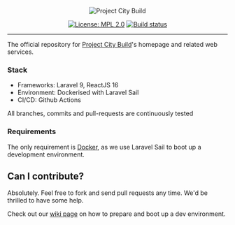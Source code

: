 <p align="center">
    <img src="https://projectcitybuild.com/assets/images/logo-2x.png" alt="Project City Build"/>
</p>

<p align="center">
    <a href="https://opensource.org/licenses/MPL-2.0"><img src="https://img.shields.io/badge/License-MPL%202.0-brightgreen.svg" alt="License: MPL 2.0"></a>
    <a href="https://github.com/projectcitybuild/web/actions/workflows/test.yml"><img src="https://github.com/projectcitybuild/web/actions/workflows/test.yml/badge.svg" alt="Build status"></a>
</p>

---

The official repository for [Project City Build](https://projectcitybuild.com)'s homepage and related web services.

### Stack
* Frameworks: Laravel 9, ReactJS 16
* Environment: Dockerised with Laravel Sail
* CI/CD: Github Actions

All branches, commits and pull-requests are continuously tested

### Requirements

The only requirement is [Docker](https://docs.docker.com/get-docker/), as we use Laravel Sail to boot up a development environment.

## Can I contribute?

Absolutely. Feel free to fork and send pull requests any time. We'd be thrilled to have some help.

Check out our [wiki page](https://github.com/projectcitybuild/web/wiki/Contributing) on how to prepare and boot up a dev environment.
